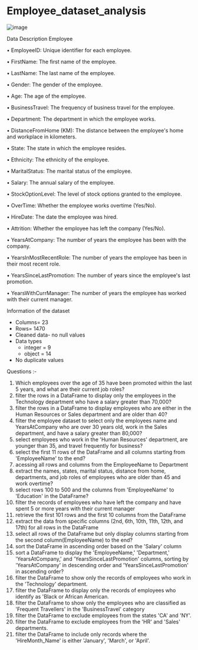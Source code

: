 # Employee_dataset_analysis
![image](https://github.com/user-attachments/assets/92c26b0e-b638-469e-b90f-610291d7cfd4)

Data Description Employee

• EmployeeID: Unique identifier for each employee.

• FirstName: The first name of the employee.

• LastName: The last name of the employee.

• Gender: The gender of the employee.

• Age: The age of the employee.

• BusinessTravel: The frequency of business travel for the employee.

• Department: The department in which the employee works.

• DistanceFromHome (KM): The distance between the employee's home and workplace in kilometers.

• State: The state in which the employee resides.

• Ethnicity: The ethnicity of the employee.

• MaritalStatus: The marital status of the employee.

• Salary: The annual salary of the employee.

• StockOptionLevel: The level of stock options granted to the employee.

• OverTime: Whether the employee works overtime (Yes/No).

• HireDate: The date the employee was hired.

• Attrition: Whether the employee has left the company (Yes/No).

• YearsAtCompany: The number of years the employee has been with the company.

• YearsInMostRecentRole: The number of years the employee has been in their most recent role.

• YearsSinceLastPromotion: The number of years since the employee's last promotion.

• YearsWithCurrManager: The number of years the employee has worked with their current manager.

Information of the dataset

* Columns= 23
* Rows= 1470
* Cleaned data- no null values
* Data types
     - integer = 9
     - object = 14
* No duplicate values

Questions :- 

 1) Which employees over the age of 35 have been promoted within the last 5 years, and what are their current job roles?
 2) filter the rows in a DataFrame to display only the employees in the Technology department who have a salary greater than 70,000?
 3) filter the rows in a DataFrame to display employees who are either in the Human Resources or Sales department and are older than 40?
 4) filter the employee dataset to select only the employees name and YearsAtCompany who are over 30 years old, work in the Sales department, and have a salary greater than 80,000?
 5) select employees who work in the 'Human Resources' department, are younger than 35, and travel frequently for business?
 6) select the first 11 rows of the DataFrame and all columns starting from 'EmployeeName' to the end?
 7) acessing all rows and columns from the EmployeeName to Department
 8) extract the names, states, marital status, distance from home, departments, and job roles of employees who are older than 45 and work overtime?
 9) select rows 100 to 500 and the columns from 'EmployeeName' to 'Education' in the DataFrame?
 10) filter the records of employees who have left the company and have spent 5 or more years with their current manager
 11) retrieve the first 101 rows and the first 10 columns from the DataFrame
 12) extract the data from specific columns (2nd, 6th, 10th, 11th, 12th, and 17th) for all rows in the DataFrame
 13) select all rows of the DataFrame but only display columns starting from the second column(EmployeeName) to the end?
 14) sort the DataFrame in ascending order based on the 'Salary' column
 15) sort a DataFrame to display the 'EmployeeName,' 'Department,' 'YearsAtCompany,' and 'YearsSinceLastPromotion' columns, sorting by 'YearsAtCompany' in descending order and 'YearsSinceLastPromotion' in ascending order?
 16) filter the DataFrame to show only the records of employees who work in the 'Technology' department.
 17) filter the DataFrame to display only the records of employees who identify as 'Black or African American.
 18) filter the DataFrame to show only the employees who are classified as 'Frequent Travellers' in the 'BusinessTravel' category
 19) filter the DataFrame to exclude employees from the states 'CA' and 'NY'.
 20) filter the DataFrame to exclude employees from the 'HR' and 'Sales' departments.
 21) filter the DataFrame to include only records where the 'HireMonth_Name' is either 'January', 'March', or 'April'.

